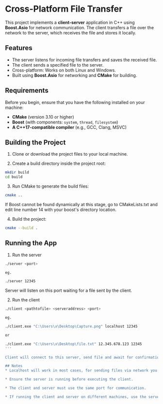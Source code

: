 # Cross-Platform File Transfer

This project implements a **client-server** application in C++ using **Boost.Asio** for network communication.
The client transfers a file over the network to the server, which receives the file and stores it locally.

## Features

- The server listens for incoming file transfers and saves the received file.
- The client sends a specified file to the server.
- Cross-platform: Works on both Linux and Windows.
- Built using **Boost.Asio** for networking and **CMake** for building.

## Requirements

Before you begin, ensure that you have the following installed on your machine:

- **CMake** (version 3.10 or higher)
- **Boost** (with components: `system`, `thread`, `filesystem`)
- **A C++17-compatible compiler** (e.g., GCC, Clang, MSVC)

## Building the Project

1. Clone or download the project files to your local machine.

2. Create a build directory inside the project root:
```bash
mkdir build
cd build
```

3. Run CMake to generate the build files:
```bash
cmake ..
```
If Boost cannot be found dynamically at this stage, go to CMakeLists.txt and edit line number 14 with your boost's directory location.

4. Build the project:
```bash
cmake --build .
```

## Running the App
1. Run the server

```bash
./server <port>

eg.

./server 12345
```

Server will listen on this port waiting for a file sent by the client.

2. Run the client

```bash
./client <pathtofile> <serveraddress> <port>

eg.

./client.exe "C:\Users\x\Desktop\Capture.png" localhost 12345

or

./client.exe "C:\Users\x\Desktop\file.txt" 12.345.678.123 12345
'''

Client will connect to this server, send file and await for confirmation for server and then close the communication.

## Notes
* Localhost will work in most cases, for sending files via network you should have some basic understanding of networking.

* Ensure the server is running before executing the client.

* The client and server must use the same port for communication.

* If running the client and server on different machines, use the server’s IP address in the client command instead of localhost.